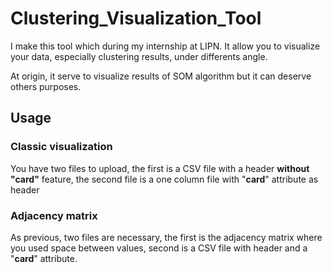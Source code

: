 Clustering_Visualization_Tool
=============================



I make this tool which during my internship at LIPN. It allow you to visualize your data, especially clustering results, under differents angle.

At origin, it serve to visualize results of SOM algorithm but it can deserve others purposes.


## **Usage** ##
### Classic visualization ###
You have two files to upload, the first is a CSV file with a header **without "card"** feature, the second file is a one column file with "**card**" attribute as header
### Adjacency matrix ###
As previous, two files are necessary, the first is the adjacency matrix where you used space between values, second is a CSV file with header and a "**card**" attribute.



